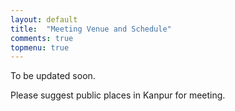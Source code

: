 ```yaml
---
layout: default
title:  "Meeting Venue and Schedule"
comments: true
topmenu: true
---
```

To be updated soon.

Please suggest public places in Kanpur for meeting.
